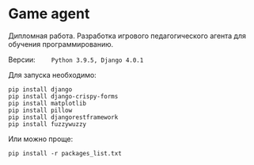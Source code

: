 # Game agent
Дипломная работа. Разработка игрового педагогического агента для обучения программированию.

Версии: 
`    Python 3.9.5,
    Django 4.0.1`

Для запуска необходимо:

    pip install django
    pip install django-crispy-forms
    pip install matplotlib
    pip install pillow
    pip install djangorestframework
    pip install fuzzywuzzy
    
Или можно проще:

    pip install -r packages_list.txt
